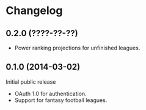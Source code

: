 # Changelog #

## 0.2.0 (????-??-??) ##

- Power ranking projections for unfinished leagues.

## 0.1.0 (2014-03-02) ##

Initial public release

- OAuth 1.0 for authentication.
- Support for fantasy football leagues.
